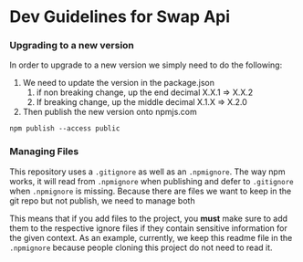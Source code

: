 # Dev Guidelines for Swap Api

### Upgrading to a new version

In order to upgrade to a new version we simply need to do the following:
1) We need to update the version in the package.json
   1) if non breaking change, up the end decimal X.X.1 => X.X.2
   2) If breaking change, up the middle decimal X.1.X => X.2.0
2) Then publish the new version onto npmjs.com 
 
```shell
npm publish --access public
```

### Managing Files
This repository uses a `.gitignore` as well as an `.npmignore`.
The way npm works, it will read from `.npmignore` when publishing and defer to `.gitignore` when `.npmignore` is missing.
Because there are files we want to keep in the git repo but not publish, we need to manage both

This means that if you add files to the project, you **must** make sure to add them to the respective ignore files if they contain sensitive information for the given context.
As an example, currently, we keep this readme file in the `.npmignore` because people cloning this project do not need to read it.